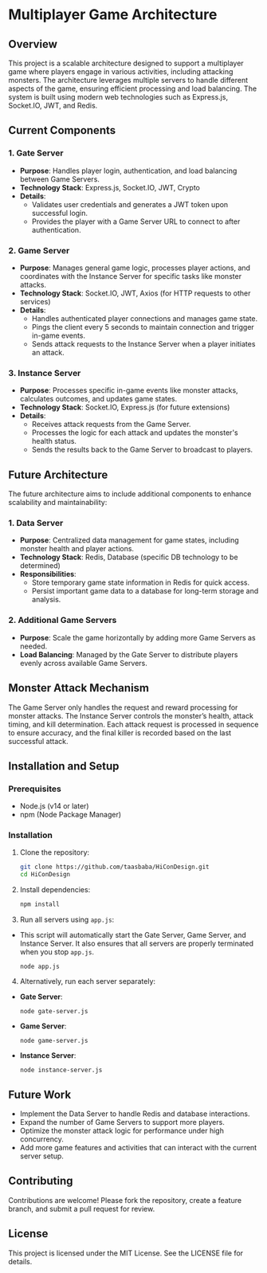 # Multiplayer Game Architecture

## Overview

This project is a scalable architecture designed to support a multiplayer game where players engage in various activities, including attacking monsters. The architecture leverages multiple servers to handle different aspects of the game, ensuring efficient processing and load balancing. The system is built using modern web technologies such as Express.js, Socket.IO, JWT, and Redis.

## Current Components

### 1. Gate Server
- **Purpose**: Handles player login, authentication, and load balancing between Game Servers.
- **Technology Stack**: Express.js, Socket.IO, JWT, Crypto
- **Details**: 
  - Validates user credentials and generates a JWT token upon successful login.
  - Provides the player with a Game Server URL to connect to after authentication.

### 2. Game Server
- **Purpose**: Manages general game logic, processes player actions, and coordinates with the Instance Server for specific tasks like monster attacks.
- **Technology Stack**: Socket.IO, JWT, Axios (for HTTP requests to other services)
- **Details**: 
  - Handles authenticated player connections and manages game state.
  - Pings the client every 5 seconds to maintain connection and trigger in-game events.
  - Sends attack requests to the Instance Server when a player initiates an attack.

### 3. Instance Server
- **Purpose**: Processes specific in-game events like monster attacks, calculates outcomes, and updates game states.
- **Technology Stack**: Socket.IO, Express.js (for future extensions)
- **Details**: 
  - Receives attack requests from the Game Server.
  - Processes the logic for each attack and updates the monster's health status.
  - Sends the results back to the Game Server to broadcast to players.

## Future Architecture

The future architecture aims to include additional components to enhance scalability and maintainability:

### 1. Data Server
- **Purpose**: Centralized data management for game states, including monster health and player actions.
- **Technology Stack**: Redis, Database (specific DB technology to be determined)
- **Responsibilities**:
  - Store temporary game state information in Redis for quick access.
  - Persist important game data to a database for long-term storage and analysis.

### 2. Additional Game Servers
- **Purpose**: Scale the game horizontally by adding more Game Servers as needed.
- **Load Balancing**: Managed by the Gate Server to distribute players evenly across available Game Servers.

## Monster Attack Mechanism

The Game Server only handles the request and reward processing for monster attacks. The Instance Server controls the monster’s health, attack timing, and kill determination. Each attack request is processed in sequence to ensure accuracy, and the final killer is recorded based on the last successful attack.

## Installation and Setup

### Prerequisites
- Node.js (v14 or later)
- npm (Node Package Manager)

### Installation
1. Clone the repository:
   ```bash
   git clone https://github.com/taasbaba/HiConDesign.git
   cd HiConDesign
   ```
   
2. Install dependencies:
   ```bash
   npm install
   ```

3. Run all servers using `app.js`:
- This script will automatically start the Gate Server, Game Server, and Instance Server. It also ensures that all servers are properly terminated when you stop `app.js`.
  ```
  node app.js
  ```

4. Alternatively, run each server separately:
- **Gate Server**:
  ```
  node gate-server.js
  ```
- **Game Server**:
  ```
  node game-server.js
  ```
- **Instance Server**:
  ```
  node instance-server.js
  ```

## Future Work

- Implement the Data Server to handle Redis and database interactions.
- Expand the number of Game Servers to support more players.
- Optimize the monster attack logic for performance under high concurrency.
- Add more game features and activities that can interact with the current server setup.

## Contributing

Contributions are welcome! Please fork the repository, create a feature branch, and submit a pull request for review.

## License

This project is licensed under the MIT License. See the LICENSE file for details.
